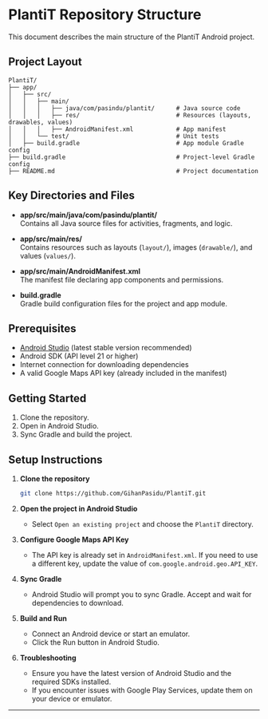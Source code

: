 # PlantiT Repository Structure

This document describes the main structure of the PlantiT Android project.

## Project Layout

```
PlantiT/
├── app/
│   ├── src/
│   │   ├── main/
│   │   │   ├── java/com/pasindu/plantit/      # Java source code
│   │   │   ├── res/                           # Resources (layouts, drawables, values)
│   │   │   ├── AndroidManifest.xml            # App manifest
│   │   └── test/                              # Unit tests
│   ├── build.gradle                           # App module Gradle config
├── build.gradle                               # Project-level Gradle config
├── README.md                                  # Project documentation
```

## Key Directories and Files

- **app/src/main/java/com/pasindu/plantit/**  
  Contains all Java source files for activities, fragments, and logic.

- **app/src/main/res/**  
  Contains resources such as layouts (`layout/`), images (`drawable/`), and values (`values/`).

- **app/src/main/AndroidManifest.xml**  
  The manifest file declaring app components and permissions.

- **build.gradle**  
  Gradle build configuration files for the project and app module.

## Prerequisites

- [Android Studio](https://developer.android.com/studio) (latest stable version recommended)
- Android SDK (API level 21 or higher)
- Internet connection for downloading dependencies
- A valid Google Maps API key (already included in the manifest)

## Getting Started

1. Clone the repository.
2. Open in Android Studio.
3. Sync Gradle and build the project.

## Setup Instructions

1. **Clone the repository**
   ```sh
   git clone https://github.com/GihanPasidu/PlantiT.git
   ```

2. **Open the project in Android Studio**
   - Select `Open an existing project` and choose the `PlantiT` directory.

3. **Configure Google Maps API Key**
   - The API key is already set in `AndroidManifest.xml`. If you need to use a different key, update the value of `com.google.android.geo.API_KEY`.

4. **Sync Gradle**
   - Android Studio will prompt you to sync Gradle. Accept and wait for dependencies to download.

5. **Build and Run**
   - Connect an Android device or start an emulator.
   - Click the Run button in Android Studio.

6. **Troubleshooting**
   - Ensure you have the latest version of Android Studio and the required SDKs installed.
   - If you encounter issues with Google Play Services, update them on your device or emulator.

---
